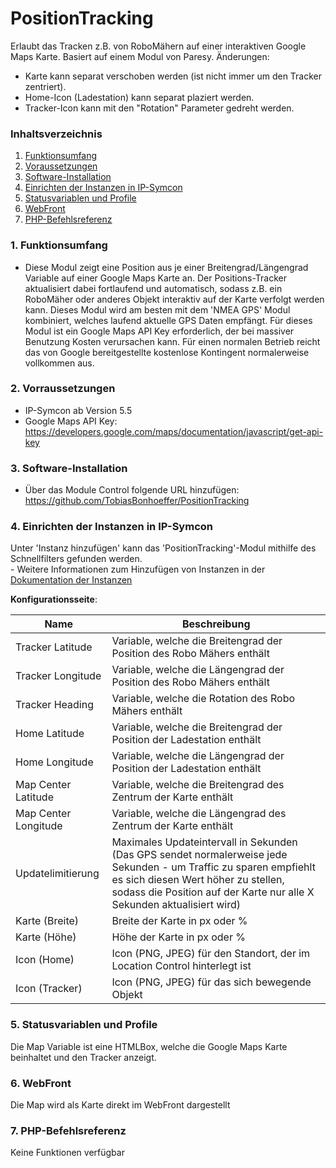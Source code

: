 # PositionTracking
Erlaubt das Tracken z.B. von RoboMähern auf einer interaktiven Google Maps Karte. Basiert auf einem Modul von Paresy. Änderungen: 
- Karte kann separat verschoben werden (ist nicht immer um den Tracker zentriert).
- Home-Icon (Ladestation) kann separat plaziert werden. 
- Tracker-Icon kann mit den "Rotation" Parameter gedreht werden.

### Inhaltsverzeichnis

1. [Funktionsumfang](#1-funktionsumfang)
2. [Voraussetzungen](#2-voraussetzungen)
3. [Software-Installation](#3-software-installation)
4. [Einrichten der Instanzen in IP-Symcon](#4-einrichten-der-instanzen-in-ip-symcon)
5. [Statusvariablen und Profile](#5-statusvariablen-und-profile)
6. [WebFront](#6-webfront)
7. [PHP-Befehlsreferenz](#7-php-befehlsreferenz)

### 1. Funktionsumfang

* Diese Modul zeigt eine Position aus je einer Breitengrad/Längengrad Variable auf einer Google Maps Karte an. Der Positions-Tracker aktualisiert dabei fortlaufend und automatisch, sodass z.B. ein RoboMäher oder anderes Objekt interaktiv auf der Karte verfolgt werden kann. Dieses Modul wird am besten mit dem 'NMEA GPS' Modul kombiniert, welches laufend aktuelle GPS Daten empfängt. Für dieses Modul ist ein Google Maps API Key erforderlich, der bei massiver Benutzung Kosten verursachen kann. Für einen normalen Betrieb reicht das von Google bereitgestellte kostenlose Kontingent normalerweise vollkommen aus.    

### 2. Vorraussetzungen

- IP-Symcon ab Version 5.5
- Google Maps API Key: https://developers.google.com/maps/documentation/javascript/get-api-key

### 3. Software-Installation

* Über das Module Control folgende URL hinzufügen: https://github.com/TobiasBonhoeffer/PositionTracking

### 4. Einrichten der Instanzen in IP-Symcon

 Unter 'Instanz hinzufügen' kann das 'PositionTracking'-Modul mithilfe des Schnellfilters gefunden werden.  
	- Weitere Informationen zum Hinzufügen von Instanzen in der [Dokumentation der Instanzen](https://www.symcon.de/service/dokumentation/konzepte/instanzen/#Instanz_hinzufügen)

__Konfigurationsseite__:

Name                | Beschreibung
------------------- | ------------------
Tracker Latitude    | Variable, welche die Breitengrad der Position des Robo Mähers enthält
Tracker Longitude   | Variable, welche die Längengrad der Position des Robo Mähers enthält
Tracker Heading     | Variable, welche die Rotation des Robo Mähers enthält
Home Latitude       | Variable, welche die Breitengrad der Position der Ladestation enthält
Home Longitude      | Variable, welche die Längengrad der Position der Ladestation enthält
Map Center Latitude | Variable, welche die Breitengrad des Zentrum der Karte enthält
Map Center Longitude| Variable, welche die Längengrad des Zentrum der Karte enthält
Updatelimitierung   | Maximales Updateintervall in Sekunden (Das GPS sendet normalerweise jede Sekunden - um Traffic zu sparen empfiehlt es sich diesen Wert höher zu stellen, sodass die Position auf der Karte nur alle X Sekunden aktualisiert wird)
Karte (Breite)      | Breite der Karte in px oder %
Karte (Höhe)        | Höhe der Karte in px oder %
Icon (Home)         | Icon (PNG, JPEG) für den Standort, der im Location Control hinterlegt ist
Icon (Tracker)      | Icon (PNG, JPEG) für das sich bewegende Objekt

### 5. Statusvariablen und Profile

Die Map Variable ist eine HTMLBox, welche die Google Maps Karte beinhaltet und den Tracker anzeigt.

### 6. WebFront

Die Map wird als Karte direkt im WebFront dargestellt

### 7. PHP-Befehlsreferenz

Keine Funktionen verfügbar
